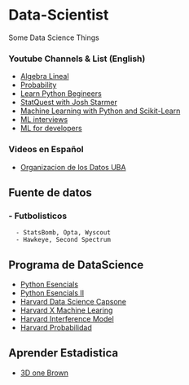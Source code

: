 # Data-Scientist
Some Data Science Things


### Youtube Channels & List (English)

- [Algebra Lineal](https://www.youtube.com/playlist?list=PL221E2BBF13BECF6C)
- [Probability](https://www.youtube.com/playlist?list=PL2SOU6wwxB0uwwH80KTQ6ht66KWxbzTIo)
- [Learn Python Begineers](https://www.youtube.com/watch?v=rfscVS0vtbw)
- [StatQuest with Josh Starmer](https://www.youtube.com/@statquest/videos)
- [Machine Learning with Python and Scikit-Learn](https://www.youtube.com/watch?v=hDKCxebp88A)
- [ML interviews](https://huyenchip.com/ml-interviews-book/)
- [ML for developers](https://madewithml.com/)



### Videos en Español

- [Organizacion de los Datos UBA](https://www.youtube.com/@OrganizaciondeDatos/videos)




## Fuente de datos
  
  ### - Futbolisticos
      - StatsBomb, Opta, Wyscout
      - Hawkeye, Second Spectrum

## Programa de DataScience

- [Python Esencials](https://www.netacad.com/courses/python-essentials-1?courseLang=en-US)
- [Python Esencials II](https://data-flair.training/courses/python-course/)
- [Harvard Data Science Capsone](https://www.edx.org/learn/data-science/harvard-university-data-science-capstone)
- [Harvard X Machine Learing](https://www.edx.org/learn/machine-learning/harvard-university-data-science-machine-learning)
- [Harvard Interference Model](https://www.edx.org/learn/data-science/harvard-university-data-science-inference-and-modeling)
- [Harvard Probabilidad](https://www.edx.org/learn/probability/harvard-university-data-science-probability)

## Aprender Estadistica

- [3D one Brown](https://www.3blue1brown.com/)

